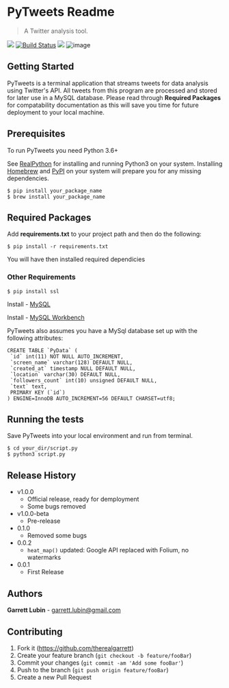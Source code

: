 

# PyTweets Readme
>A Twitter analysis tool.

![](https://img.shields.io/badge/Version-v1.0.0-orange.svg)
[![Build Status][travis-image]][travis-url]
![](https://img.shields.io/badge/python-3.5%20%7C%203.6%20%7C%203.7-blue.svg)
![image](https://user-images.githubusercontent.com/34954082/50721031-30ef9c80-106d-11e9-917f-d381f1d2c9c6.png)
## Getting Started

PyTweets is a terminal application that streams tweets for data analysis using Twitter's API. All tweets from this program are processed and stored for later use in a MySQL database. Please read through **Required Packages** for compatability documentation as this will save you time for future deployment to your local machine.

## Prerequisites

To run PyTweets you need Python 3.6+

See [RealPython](https://realpython.com/installing-python/) for installing and running Python3 on your system. 
Installing [Homebrew](https://brew.sh) and [PyPI](https://pypi.org/project/pypi-install/) on your system will prepare you for any missing dependencies.
```
$ pip install your_package_name
$ brew install your_package_name
```

## Required Packages 

Add **requirements.txt** to your project path and then do the following:
```
$ pip install -r requirements.txt
```
You will have then installed required dependicies
### Other Requirements 
``` 
$ pip install ssl 
```

Install - [MySQL](https://dev.mysql.com/downloads/mysql/)

Install - [MySQL Workbench](https://dev.mysql.com/downloads/workbench/)

PyTweets also assumes you have a MySql database set up with the following attributes:
```
CREATE TABLE `PyData` (
 `id` int(11) NOT NULL AUTO_INCREMENT,
 `screen_name` varchar(128) DEFAULT NULL,
 `created_at` timestamp NULL DEFAULT NULL,
 `location` varchar(30) DEFAULT NULL,
 `followers_count` int(10) unsigned DEFAULT NULL,
 `text` text,
 PRIMARY KEY (`id`)
) ENGINE=InnoDB AUTO_INCREMENT=56 DEFAULT CHARSET=utf8;

```


## Running the tests
Save PyTweets into your local environment and run from terminal.
```
$ cd your_dir/script.py
$ python3 script.py
```

## Release History
* v1.0.0
  * Official release, ready for demployment 
  * Some bugs removed
* v1.0.0-beta
  * Pre-release
* 0.1.0
  * Removed some bugs 
* 0.0.2
  * ```heat_map()``` updated: Google API replaced with Folium, no watermarks
* 0.0.1
  * First Release 


## Authors
**Garrett Lubin** - garrett.lubin@gmail.com



## Contributing

1. Fork it (https://github.com/therealgarrett)
2. Create your feature branch (`git checkout -b feature/fooBar`)
3. Commit your changes (`git commit -am 'Add some fooBar'`)
4. Push to the branch (`git push origin feature/fooBar`)
5. Create a new Pull Request

<!-- Markdown link & img dfn's -->
[npm-image]: https://img.shields.io/npm/v/datadog-metrics.svg?style=flat-square
[npm-url]: https://npmjs.org/package/datadog-metrics
[npm-downloads]: https://img.shields.io/npm/dm/datadog-metrics.svg?style=flat-square
[travis-image]: https://img.shields.io/travis/dbader/node-datadog-metrics/master.svg?style=flat-square
[travis-url]: https://travis-ci.org/dbader/node-datadog-metrics
[wiki]: https://github.com/yourname/yourproject/wiki
